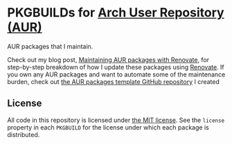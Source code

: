 # PKGBUILDs for [Arch User Repository (AUR)][1]

AUR packages that I maintain.

Check out my blog post, [Maintaining AUR packages with Renovate][2], for step-by-step breakdown of how I update these packages using [Renovate][3].
If you own any AUR packages and want to automate some of the maintenance burden, check out [the AUR packages template GitHub repository][4] I created

## License

All code in this repository is licensed under [the MIT license][5].
See the `license` property in each `PKGBUILD` for the license under which each package is distributed.

[1]: https://aur.archlinux.org
[2]: https://jamiemagee.co.uk/blog/maintaining-aur-packages-with-renovate/
[3]: github.com/apps/renovate
[4]: https://github.com/JamieMagee/aur-packages-template
[5]: https://opensource.org/licenses/MIT
